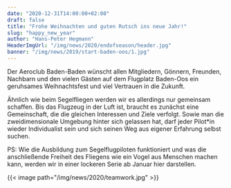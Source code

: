 ```yaml
---
date: "2020-12-31T14:00:00+02:00"
draft: false
title: "Frohe Weihnachten und guten Rutsch ins neue Jahr!"
slug: "happy_new_year"
author: "Hans-Peter Hegmann"
HeaderImgUrl: "/img/news/2020/endofseason/header.jpg" 
banner: "/img/news/2019/start-baden-oos/1.jpg"
---
```


Der Aeroclub Baden-Baden wünscht allen Mitgliedern, Gönnern, Freunden, Nachbarn und den vielen Gästen auf dem Flugplatz Baden-Oos ein geruhsames Weihnachtsfest und viel Vertrauen in die Zukunft. 

<!--more-->
Ähnlich wie beim Segelfliegen werden wir es allerdings nur gemeinsam schaffen. Bis das Flugzeug in der Luft ist, braucht es zunächst eine Gemeinschaft, die die gleichen Interessen und Ziele verfolgt.
Sowie man die zweidimensionale Umgebung hinter sich gelassen hat, darf jeder Pilot*in wieder Individualist sein und sich seinen Weg aus eigener Erfahrung selbst suchen.

PS: Wie die Ausbildung zum Segelflugpiloten funktioniert und was die anschließende Freiheit des Fliegens wie ein Vogel aus Menschen machen kann, werden wir in einer lockeren Serie ab Januar hier darstellen.

{{< image path="/img/news/2020/teamwork.jpg" >}} 




